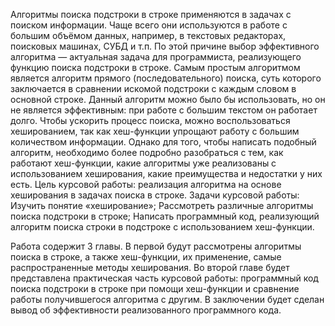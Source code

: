 Алгоритмы поиска подстроки в строке применяются в задачах с поиском информации. Чаще всего они используются в работе с большим объёмом данных, например, в текстовых редакторах, поисковых машинах, СУБД и т.п. По этой причине выбор эффективного алгоритма — актуальная задача для программиста, реализующего функцию поиска подстроки в строке. Самым простым алгоритмом является алгоритм прямого (последовательного)  поиска, суть которого заключается в сравнении искомой подстроки с каждым словом в основной строке. Данный алгоритм можно было бы использовать, но он не является эффективным: при работе с большим текстом он работает долго. Чтобы ускорить процесс поиска, можно воспользоваться хешированием, так как хеш-функции упрощают работу с большим количеством информации. Однако для того, чтобы написать подобный алгоритм, необходимо более подробно разобраться с тем, как работают хеш-функции, какие алгоритмы уже реализованы с использованием хеширования, какие преимущества и недостатки у них есть. 
Цель курсовой работы: реализация алгоритма на основе хеширования в задачах поиска в строке.
Задачи курсовой работы:
Изучить понятие «хеширование»;
Рассмотреть различные алгоритмы поиска подстроки в строке;
Написать программный код, реализующий алгоритм поиска строки в подстроке с использованием хеш-функции.

Работа содержит 3 главы. В первой будут рассмотрены  алгоритмы поиска в строке, а также хеш-функции, их применение, самые распространенные методы хеширования. Во второй главе будет представлена практическая часть курсовой работы: программный код поиска подстроки в строке при помощи хеш-функции и сравнение работы получившегося алгоритма с другим. В заключении будет сделан вывод об эффективности реализованного программного кода.
